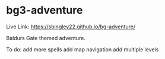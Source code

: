 # bg3-adventure

Live Link:
https://sbingley22.github.io/bg-adventure/

Baldurs Gate themed adventure.

To do:
add more spells
add map navigation
add multiple levels

